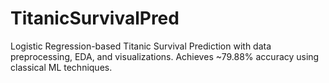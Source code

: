# TitanicSurvivalPred
Logistic Regression-based Titanic Survival Prediction with data preprocessing, EDA, and visualizations. Achieves ~79.88% accuracy using classical ML techniques.
